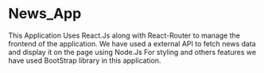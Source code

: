# News_App

This Application Uses React.Js along with React-Router to manage the frontend of the application.
We have used a external API to fetch news data and display it on the page using Node.Js
For styling and others features we have used BootStrap library in this application.


